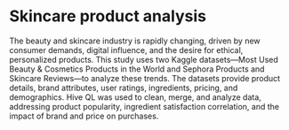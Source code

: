 # Skincare product analysis

The beauty and skincare industry is rapidly changing, driven by new consumer demands, digital influence, and the desire for ethical, personalized products. This study uses two Kaggle datasets—Most Used Beauty & Cosmetics Products in the World and Sephora Products and Skincare Reviews—to analyze these trends. The datasets provide product details, brand attributes, user ratings, ingredients, pricing, and demographics. Hive QL was used to clean, merge, and analyze data, addressing product popularity, ingredient satisfaction correlation, and the impact of brand and price on purchases.
